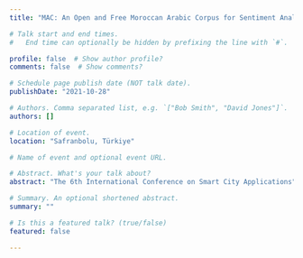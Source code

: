 ```yaml
---
title: "MAC: An Open and Free Moroccan Arabic Corpus for Sentiment Analysis"

# Talk start and end times.
#   End time can optionally be hidden by prefixing the line with `#`.

profile: false  # Show author profile?
comments: false  # Show comments?

# Schedule page publish date (NOT talk date).
publishDate: "2021-10-28"

# Authors. Comma separated list, e.g. `["Bob Smith", "David Jones"]`.
authors: []

# Location of event.
location: "Safranbolu, Türkiye"

# Name of event and optional event URL.

# Abstract. What's your talk about?
abstract: "The 6th International Conference on Smart City Applications"

# Summary. An optional shortened abstract.
summary: ""

# Is this a featured talk? (true/false)
featured: false

---
```



